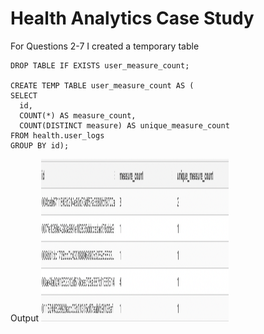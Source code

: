 # Health Analytics Case Study


For Questions 2-7 I created a temporary table
```
DROP TABLE IF EXISTS user_measure_count;

CREATE TEMP TABLE user_measure_count AS (
SELECT
  id,
  COUNT(*) AS measure_count,
  COUNT(DISTINCT measure) AS unique_measure_count
FROM health.user_logs 
GROUP BY id);
```
Output
<img src="images/health_data.png" alt="Employee data" width="300" height="260">
